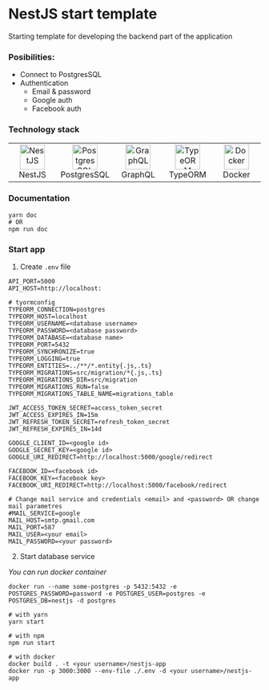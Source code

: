 # NestJS start template
Starting template for developing the backend part of the application
### Posibilities:
- Connect to PostgresSQL
- Authentication
  - Email & password
  - Google auth
  - Facebook auth

### Technology stack
<table width="100%">
  <tr>
    <td align="center" valign="middle" width="20%">
      <a href="https://nestjs.com/">
        <img height="50" alt="NestJS" src="https://hsto.org/getpro/habr/post_images/d11/98b/ac8/d1198bac8e4ced0d89d5e5983061f418.png"/>
      </a>
      <br />
      NestJS
    </td>
    <td align="center" valign="middle" width="20%">
      <a href="https://www.postgresql.org/">
      <img height="50" alt="PostgresSQL" src="https://upload.wikimedia.org/wikipedia/commons/thumb/2/29/Postgresql_elephant.svg/640px-Postgresql_elephant.svg.png"/>
      </a>
      <br />
      PostgresSQL
    </td>
    <td align="center" valign="middle" width="20%">
      <a href="https://graphql.org/">
      <img height="50" alt="GraphQL" src="https://upload.wikimedia.org/wikipedia/commons/thumb/1/17/GraphQL_Logo.svg/1200px-GraphQL_Logo.svg.png"/>
      </a>
      <br />
      GraphQL
    </td>
    <td align="center" valign="middle" width="20%">
      <a href="https://typeorm.io/">
      <img height="50" alt="TypeORM" src="https://www.zoneofit.com/wp-content/uploads/2021/06/type-orm.png"/>
      </a>
      <br />
      TypeORM
    </td>
    <td align="center" valign="middle" width="20%">
      <a href="https://www.docker.com/">
      <img height="50" alt="Docker" src="https://d1.awsstatic.com/acs/characters/Logos/Docker-Logo_Horizontel_279x131.b8a5c41e56b77706656d61080f6a0217a3ba356d.png"/>
      </a>
      <br />
      Docker
    </td>
  </tr>
</table>

### Documentation
```shell
yarn doc
# OR
npm run doc
```

### Start app
1) Create `.env` file
```dotenv
API_PORT=5000
API_HOST=http://localhost:

# tyormconfig
TYPEORM_CONNECTION=postgres
TYPEORM_HOST=localhost
TYPEORM_USERNAME=<database username>
TYPEORM_PASSWORD=<database password>
TYPEORM_DATABASE=<database name>
TYPEORM_PORT=5432
TYPEORM_SYNCHRONIZE=true
TYPEORM_LOGGING=true
TYPEORM_ENTITIES=../**/*.entity{.js,.ts}
TYPEORM_MIGRATIONS=src/migration/*{.js,.ts}
TYPEORM_MIGRATIONS_DIR=src/migration
TYPEORM_MIGRATIONS_RUN=false
TYPEORM_MIGRATIONS_TABLE_NAME=migrations_table

JWT_ACCESS_TOKEN_SECRET=access_token_secret
JWT_ACCESS_EXPIRES_IN=15m
JWT_REFRESH_TOKEN_SECRET=refresh_token_secret
JWT_REFRESH_EXPIRES_IN=14d

GOOGLE_CLIENT_ID=<google id>
GOOGLE_SECRET_KEY=<google id>
GOOGLE_URI_REDIRECT=http://localhost:5000/google/redirect

FACEBOOK_ID=<facebook id>
FACEBOOK_KEY=<facebook key>
FACEBOOK_URI_REDIRECT=http://localhost:5000/facebook/redirect

# Change mail service and credentials <email> and <password> OR change mail parametres
#MAIL_SERVICE=google
MAIL_HOST=smtp.gmail.com
MAIL_PORT=587
MAIL_USER=<your email>
MAIL_PASSWORD=<your password>
```
2) Start database service

_You can run docker container_
```shell
docker run --name some-postgres -p 5432:5432 -e POSTGRES_PASSWORD=password -e POSTGRES_USER=postgres -e POSTGRES_DB=nestjs -d postgres
```
```shell
# with yarn
yarn start

# with npm
npm run start

# with docker
docker build . -t <your username>/nestjs-app
docker run -p 3000:3000 --env-file ./.env -d <your username>/nestjs-app
```
